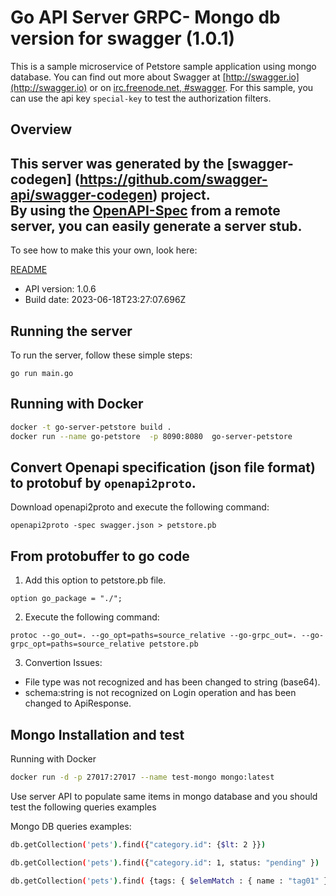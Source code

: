 # Go API Server GRPC- Mongo db version for swagger (1.0.1)


This is a sample microservice of Petstore sample application using mongo database.  You can find out more about Swagger at [http://swagger.io](http://swagger.io) or on [irc.freenode.net, #swagger](http://swagger.io/irc/).  For this sample, you can use the api key `special-key` to test the authorization filters.

## Overview

This server was generated by the [swagger-codegen]
(https://github.com/swagger-api/swagger-codegen) project.  
By using the [OpenAPI-Spec](https://github.com/OAI/OpenAPI-Specification) from a remote server, you can easily generate a server stub.  
-

To see how to make this your own, look here:

[README](https://github.com/swagger-api/swagger-codegen/blob/master/README.md)

- API version: 1.0.6
- Build date: 2023-06-18T23:27:07.696Z


## Running the server
To run the server, follow these simple steps:

```
go run main.go
```
## Running with Docker

``` sh
docker -t go-server-petstore build .
docker run --name go-petstore  -p 8090:8080  go-server-petstore
```

## Convert Openapi specification (json file format) to protobuf by `openapi2proto`.

Download openapi2proto and execute the following command:

```console
openapi2proto -spec swagger.json > petstore.pb
```

## From protobuffer to go code

1. Add this option to petstore.pb file.

```
option go_package = "./";
```

2. Execute the following command:

```console
protoc --go_out=. --go_opt=paths=source_relative --go-grpc_out=. --go-grpc_opt=paths=source_relative petstore.pb
```

3. Convertion Issues:

- File type was not recognized and has been changed to string (base64).
- schema:string is not recognized on Login operation and has been changed to ApiResponse.


## Mongo Installation and test

Running with Docker

``` sh
docker run -d -p 27017:27017 --name test-mongo mongo:latest
```

Use server API to populate same items in mongo database and you should test the following queries examples

Mongo DB queries examples:

``` sh
db.getCollection('pets').find({"category.id": {$lt: 2 }})

db.getCollection('pets').find({"category.id": 1, status: "pending" })

db.getCollection('pets').find( {tags: { $elemMatch : { name : "tag01" }}})

```
